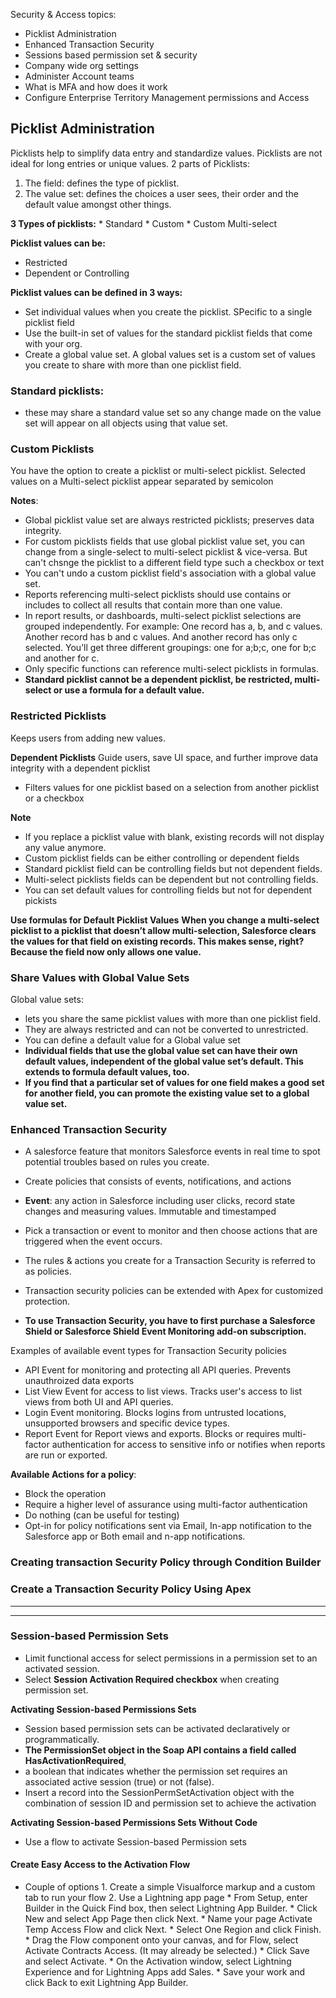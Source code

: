 Security & Access topics:
* Picklist Administration
* Enhanced Transaction Security
* Sessions based permission set & security
* Company wide org settings
* Administer Account teams
* What is MFA and how does it work
* Configure Enterprise Territory Management permissions and Access


## Picklist Administration
Picklists help to simplify data entry and standardize values. Picklists are not ideal for long entries or 
unique values. 
2 parts of Picklists:
1. The field: defines the type of picklist. 
2. The value set: defines the choices a user sees, their order and the default value amongst other things.

**3 Types of picklists:**
    * Standard
    * Custom
    * Custom Multi-select
    
**Picklist values can be:**
* Restricted
* Dependent or Controlling

**Picklist values can be defined in 3 ways:**
* Set individual values when you create the picklist. SPecific to a single picklist field
* Use the built-in set of values for the standard picklist fields that come with your org.
* Create a global value set. A global values set is a custom set of values you create to share with 
more than one picklist field.

### Standard picklists:
* these may share a standard value set so any change made on the value set will appear on all objects using that value set.

### Custom Picklists
You have the option to create a picklist or multi-select picklist. 
Selected values on a Multi-select picklist appear separated by semicolon

**Notes**:
* Global picklist value set are always restricted picklists; preserves data integrity.
* For custom picklists fields that use global picklist value set, you can change from a single-select to 
multi-select picklist & vice-versa. But can't chsnge the picklist to a different field type such a checkbox or text
* You can't undo a custom picklist field's association with a global value set. 
* Reports referencing multi-select picklists should use contains or includes to collect all results that contain 
more than one value.
* In report results, or dashboards, multi-select picklist selections are grouped independently. For example: One record has a, b, and c values. Another record has b and c values. And another record has only c selected. You’ll get three different groupings: one for a;b;c, one for b;c and another for c.
* Only specific functions can reference multi-select picklists in formulas.
* **Standard picklist cannot be a dependent picklist, be restricted, multi-select or use a formula for a default value.**

### Restricted Picklists
Keeps users from adding new values.

**Dependent Picklists**
Guide users, save UI space, and further improve data integrity with a dependent picklist
* Filters values for one picklist based on a selection from another picklist or a checkbox

**Note**
* If you replace a picklist value with blank, existing records will not display any value anymore.
* Custom picklist fields can be either controlling or dependent fields
* Standard picklist field can be controlling fields but not dependent fields.
* Multi-select picklists fields can be dependent but not controlling fields.
* You can set default values for controlling fields but not for dependent pickists

**Use formulas for Default Picklist Values**
**When you change a multi-select picklist to a picklist that doesn’t allow multi-selection, Salesforce clears the values for that field on existing records. This makes sense, right? Because the field now only allows one value.**

### Share Values with Global Value Sets
Global value sets:
* lets you share the same picklist values with more than one picklist field.
* They are always restricted and can not be converted to unrestricted.
* You can define a default value for a Global value set
* **Individual fields that use the global value set can have their own default values, independent of the global value set’s default. This extends to formula default values, too.**
* **If you find that a particular set of values for one field makes a good set for another field, you can promote the existing value set to a global value set.** 


### Enhanced Transaction Security
* A salesforce feature that monitors Salesforce events in real time to spot potential troubles based on rules you create.
* Create policies that consists of events, notifications, and actions

* **Event**: any action in Salesforce including user clicks, record state changes and measuring values. Immutable and timestamped
* Pick a transaction or event to monitor and then choose actions that are triggered when the event occurs.
* The rules & actions you create for a Transaction Security is referred to as policies.
* Transaction security policies can be extended with Apex for customized protection.
* **To use Transaction Security, you have to first purchase a Salesforce Shield or Salesforce Shield Event Monitoring add-on subscription.**

Examples of available event types for Transaction Security policies
* API Event for monitoring and protecting all API queries. Prevents unauthroized data exports
* List View Event for access to list views. Tracks user's access to list views from both UI and API queries.
* Login Event monitoring. Blocks logins from untrusted locations, unsupported browsers and specific device types.
* Report Event for Report views and exports. Blocks or requires multi-factor authentication for access to sensitive info
 or notifies when reports are run or exported.
 
 **Available Actions for a policy**:
 * Block the operation
 * Require a higher level of assurance using multi-factor authentication
 * Do nothing (can be useful for testing)
 * Opt-in for policy notifications sent via Email, In-app notification to the Salesforce app or Both email and n-app notifications.

### Creating transaction Security Policy through Condition Builder

### Create a Transaction Security Policy Using Apex

________________________________________________________________________________________________________________________
*************************************************************************************************************************

### Session-based Permission Sets
* Limit functional access for select permissions in a permission set to an activated session.
* Select **Session Activation Required checkbox** when creating permission set.

**Activating Session-based Permissions Sets**
* Session based permission sets can be activated declaratively or programmatically.
* **The PermissionSet object in the Soap API contains a field called HasActivationRequired**, 
* a boolean that indicates whether the permission set requires an associated active session (true) or not (false). 
* Insert a record into the SessionPermSetActivation object with the combination of session ID and permission set to achieve the activation

**Activating Session-based Permissions Sets Without Code**
* Use a flow to activate Session-based Permission sets

#### Create Easy Access to the Activation Flow
* Couple of options
      1. Create a simple Visualforce markup and a custom tab to run your flow
      2. Use a Lightning app page
            * From Setup, enter Builder in the Quick Find box, then select Lightning App Builder.
            * Click New and select App Page then click Next.
            * Name your page Activate Temp Access Flow and click Next.
            * Select One Region and click Finish.
            * Drag the Flow component onto your canvas, and for Flow, select Activate Contracts Access. (It may already be                   selected.)
            * Click Save and select Activate.
            * On the Activation window, select Lightning Experience and for Lightning Apps add Sales.
            * Save your work and click Back to exit Lightning App Builder.




